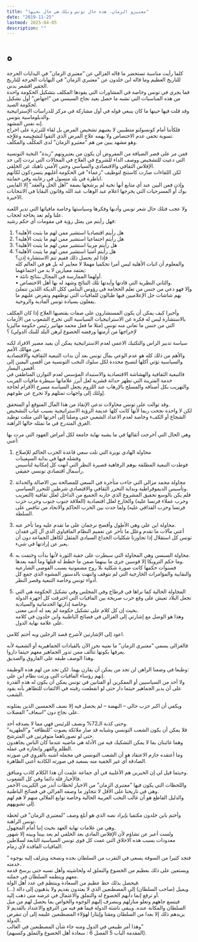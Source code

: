 ```yaml
---
title: "معتبرو الزمان، هذه حال تونس وتلك هي حال نخبها"
date: "2019-11-25"
lastmod: 2025-04-05
description: ""
---
```

# **ه**

كلما رأيت مناسبة تستحضر ما قاله الغزالي عن “معتبري الزمان” في البدايات الحرجة للتاريخ العظيم وما قاله ابن خلدون عن “معتبري الزمان” في النهايات الحرجة للتاريخ الحقير اقشعر بدني.  
فما يجري في تونس وخاصة في المشاورات التي يقودها المكلف بتشكيل الحكومة واحدة من هذه المناسبات التي تشبه ما حصل بعيد نجاح السبسي من “اجهاض” أول تشكيل لحكومة الصيد.  
وقد قلت فيها حينها ما كان ينبغي قوله في أول مشاركة في مركز للدراسات الإستراتيجية والدبلوماسية بتونس.  
إنه نفس المشهد.  
فلكأننا أمام كونسولتو متطببين لا يعنيهم تشخيص المرض بل لقاء للثرثرة على اخراج تسوية تخفي عدم الاختصاص ولا يهمه علاج المرض الذي التقوا لتشخيصه وعلاجه.  
وهو مشهد يبين من هم “معتبرو الزمان” لدى المكلَّف والمكلِّف.

فمن مر على قصر الضيافة من المفروض أن يكون من يعتبرونهم “زبدة” النخبة التونسية التي دعيت للتشخيص ووصف الداء للشروع في العلاج في المجالات التي تردت إلى حد الإفلاس الثقافي والاقتصادي والسياسي وحتى الأمني ناهيك عن الخلقي.  
لكن اللقاءات صارت كاستنج لتوظيف “زعماء” في الحكومة أغلبهم يتسردكون لكأنهم اباطرة في بلد متسول في رعايته وفي حمايته.  
وإذن فمن البين عند أي متابع أنها نخبة لم يرشحها بصفة “أهل الحل والعقد” إلا الفايس بوك أو المسرحيات التي يخرجها اعلام عبد الوهاب عبد الله وقانون البقايا في الانتخابات الآخيرة.

ولا عجب فتلك حال شعر تونس وأدبها وفكرها وسياستها وخاصة مافياتها التي تدير اللعبة علنا ولم تعد بحاجة لحجاب.  
فهل رأيتم من يمثل رؤية في مقومات أي حكم رشيد:  
1. هل رأيتم اقتصاديا استشير ممن لهم ما يثبت الأهلية؟  
2. هل رأيتم اجتماعيا استشير ممن لهم ما يثبت الأهلية؟  
3. هل رأيتم مربيا استشير ممن لهم ما يثبت الأهلية؟  
4. هل رأيتم أمنيا استشير ممن لهم ما يثبت الأهلية؟  
فإذا لم يحصل ذلك ففيم تتم الاستشارة إذن؟  
والمعلوم أن اثبات الأهلية ليس أمرا تحكميا مهملا لا معايير له بل هو في العالم كله يعتمد معيارين لا بد من اجتماعهما:  
• أولهما الممارسة في المجال بنتائج ناتئة.  
• والثاني النظرية التي قادتها وأيدتها تلك النتائج وشهد له بها أهل الاختصاص.  
وإلا فهو دعي من جنس من تعلم الحجامة في رؤوس اليتامى ككل الديكة اللذين تتملئ بهم شاشات جل الإعلاميين فيها طبالون للمافيات التي توظفهم وتفرض عليهم ما يفعلون بسيادة تونس المادية والروحية.

وأخيرا كيف يمكن أن يكون المستشارون على صفات يقتضيها العلاج إذا كان المكلف بالاستشارة ليس له فكرة عن الاستراتيجيات السياسية التي تخرج الشعوب من الأزمات التي من جنس ما تعاني منه تونس (مثلا ما فعل محمد مهاتير رئيس حكومة ماليزيا لإخراجها من أزمتها ورفضه الخضوع لرهن البلد للبنك الدولي) ؟

سياسة تدبير الراس والتكتيك الاعمى لعدم الاستراتيجية يمكن أن يفيد مصير الافراد لكنه من مهالك الأمم.  
والأهم من ذلك كله هو عدم الوعي بمآل تونس بعد أن بدات التبعية الثقافية والاقتصادية والسياسية تؤتي أكلها لتصبح محددة لكل سلوك النخب التونسية من أقصى اليمين إلى أقصى اليسار.  
فالتبعية الثقافية والهشاشة الاقتصادية والاستبداد المؤسس لعدم التوازن المناطقي في خدمة الفترينة التي تظهر حداثة قشرية لعل أبرز علاماتها سيطرة مافيات الفريب والتهريب بكل أصنافه والمسلح بالإرهاب عند اللزوم يجعل السياسة مسرح الأقزام لحاجة إولئك إلى واجهات تمثلهم ولا تخرج عن طوعهم.

وقد توالت على تونس محاولات تدعي الإنقاذ من هذا المآل المتوقع أو المتحقق.  
لكن لا واحدة نجحت ربما لأنها كانت كلها عديمة الرؤية الاستراتيجية بسبب غياب التشخيص الشجاع أو الكفء وخاصة لعدم الاعداد الشعبي حتى وصلنا إلى آخرتها التي مثلت توطيد الغرق المتدرج في ما تمثله حالها الراهنة.

وهي الحال التي أخرجت أثقالها في ما يشبه نهاية جامعة لكل أمراض العهود التي مرت بها أعني:

1. محاولة الهادي نويرة التي تلت سعي قاعدة الحزب الحاكم للإصلاح  
وفشله فيها في بداية السبعينات  
فوطدت التبعية المطلقة بوهم الرفاهية قصيرة النظر التي أنهت كل إمكانية لتأسيس رأسمال اقتصادي تونسي حقيقي.

2. محاولة محمد مزالي التي جاءت متأخرة في السعي للمصالحة بين الاصالة والحداثة وتأسيس الديموقراطية وبداية التحرر الثقافي والاقتصادي شرطين للتحرر السياسي.  
فلم يكن بالوسع تحقيق المشروع الذي حاربه الجميع من الداخل لعلل ثقافية (التعريب وحرب عملاء فرنسا عليه) والخارج لعلل اقتصادية (العلاقة جنوب جنوب وحرب حزب فرنسا وحزب القذافي عليه) ولما حدث بين الحزب الحاكم والاتحاد من تنافس على السلطة.

3. محاولة ابن علي وهي الأطول وأفصح ترجمان على ما تقدم عليه وما تأخر عنه.  
أعني مآلات ما تقدم وعلل ما تأخر عن تعميم النظام المافياوي الذي آل إلى فقدان تونس كل استقلال إذا تجاوزنا شكليات الخداع السيادي المثقل لكاهل الجماعة دون أن يعبر عن إرادتها في شيء.

4. محاولة السبسي وهي المحاولة التي سيطرت على حقبة الثورة لأنها بدأت وختمت به.  
وما حكم الترويكا إلا قوسين جرى ما بينهما ضمن ما خطط له قبلها وما أتمه بعدها.  
فسنوات حكمها كانت صورة شكلية بلا روح مضمونية بسبب الفوضى الشارعية والنقابية والمؤامرات الخارجية التي لم تتوقف وانتهت بالدستور المشوه الذي جمع كل أدواء تونس وخاصة التبعية وقصر النظر.

5. المحاولة الحالية كما نراها في قرطاج وفي المجلس وفي تشكيل الحكومة هي التي تجعل البلاد تعيش على وقع حرب صريحة بين المافيات التي اخترقت كل أجهزة الدولة وخاصة إدارتها الخدماتية والسيادية.  
بحيث إن كل كلام على تشكيل حكومة لم يعد له أدنى معنى.  
وهذا هو الوصل مع إشارتي إلى الغزالي في فضائح الباطنية وابن خلدون في كلامه على علامة نهاية الدول.

اعود إلى الإشارتين لأشرح قصد الرجلين وبه أختم كلامي.

فالغزالي يسمي “معتبري الزمان” ما نعنيه نحن الآن بالقيادات الجماهيرية أو الشعبية لأنه يعرفها بكونها تتألف ممن تدور الجماهير معهم حيثما داروا.  
وهذا الوصف طبقه على الفاروق والصديق.

وطبعا في وضعنا الراهن لن تجد من يمكن أن يقارن بهما. لكن تجد من لهم هذه الوظيفة:  
إنهم رؤساء المافيات التي ورثت نظام ابن علي.  
ولا أحد من السياسيين أو المفكرين أو الفنانين في تونس يمكن أن يكون له هذه القدرة على أن يدير الجماهير حيثما دار حتى لو انقطعت رقبته في الالتفات للتظاهر بأنه يقود الشعب.

ويكفي أن اكبر حزب حالي – النهضة – لم يحصل فيه إلا نصف الخمسين الذين يمثلونه على نجاح دون “اسعاف” الفضلات.

وحتى كذبة الـ72% ونصف للرئيس فهي مما لا يصدقه أحد.  
فلا يمكن أن يكون الشعب التونسي وشبابه قد صار ملائكة يصوت “للنظافة” و”الطهرية” حتى لو تصورناهما متوفرتين في المترشح.  
وهما غائبتان بما لا يمكن التشكيك فيه من الأدلة هي ماضيه عندما كان الناس يجاهدون الظلم والقهر وانجازه في عمله.  
وما أعتقده جازم الاعتقاد هو أن الشعب التونسي في مجمله أشبه بالقروي في صورته الصادقة أي غير الخفية منه بسعيد في صورته الكاذبة أعني الظاهرة.

وحيثما قيل لي إن الخيرين هم الأغلبية في أي جماعة علمت أن هذا الكلام كاذب ومنافق.  
فالأخيار قلة دائما وفي كل الشعوب.  
واللحظات التي يكون فيها “معتبري الزمان” من الاخيار لحظات أندر من الكبريت الأحمر وهي في تاريخنا على الأقل لا تتجاوز ما وصفه الغزالي في فضائح الباطنية.  
والدليل القاطع هو أن غالب النخب العربية الحالية وخاصة توابع الملالي منهم لا هم لهم إلى تشويههم.

وأختم بابن خلدون مكتفيا بإيراد نصه الذي هو أبلغ وصف “لمعتبري الزمان” في لحظة تونس الراهنة.  
وهي من علامات نهاية العهد بحيث إننا أمام المجهول.  
ولست أعبر عن تشاؤم لأن الإفلاس المادي بعد الخلقي لم يعد بيننا وبينه إلا شهور معدودات بسبب هذه الاخلاق التي عمت كل قوى تونس السياسية التابعة لسلاطين المافيات الفاقدة لأي زمام:

” فتجد كثيرا من السوقة يسعى في التقرب من السلطان بجده ونصحه ويتزلف إليه بوجوه خدمته.  
ويستعين على ذلك بعظيم من الخضوع والتملق له ولحاشيته وأهل نسبه حتى يرسخ قدمه معهم وينظمه السلطان في جملته.  
فيحصل بذلك حظ عظيم من السعادة وينتظم في عدد أهل الولة.  
(…) ويميل (صاحب السلطان) إلى المصطنعين الذي لا يعتدون بقديم ولا يذهبون إلى دالة أو ترفع إنما دأبهم الخضوع له والتملق والاعتمال في غرضه متى ذهب إليه.  
فيتسع جاههم وتعلو منازلهم وينصرف إليهم الوجوه والخواص بما يحصل لهم من ميل السلطان والمكانة عنده. ويبقى ناشئة الدولة فيما هم فيه من الترفع والاعتداد بالقديم لا يزيدهم ذلك إلا بعدا من السلطان ومقتا وإيثارا لهؤلاء المصطنعين عليمه إلى أن تنقرض الدولة.  
وهذا أمر طبيعي في الدول ومنه جاء شأن المصطنعين في الغالب”  
(المقدمة الباب 5 الفصل 6 : سعادة أهل الخضوع والتملق وكسبهم).

###
